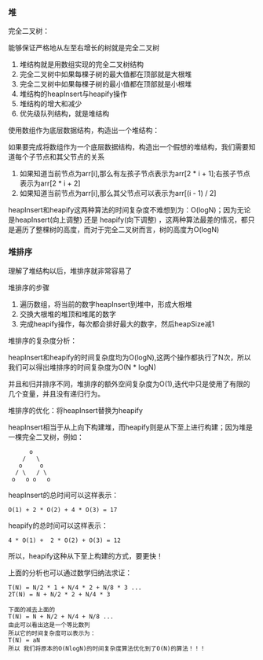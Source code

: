 ### 堆

完全二叉树：

能够保证严格地从左至右增长的树就是完全二叉树

1. 堆结构就是用数组实现的完全二叉树结构
2. 完全二叉树中如果每棵子树的最大值都在顶部就是大根堆
3. 完全二叉树中如果每棵子树的最小值都在顶部就是小根堆
4. 堆结构的heapInsert与heapify操作
5. 堆结构的增大和减少
6. 优先级队列结构，就是堆结构

使用数组作为底层数据结构，构造出一个堆结构：

如果要完成将数组作为一个底层数据结构，构造出一个假想的堆结构，我们需要知道每个子节点和其父节点的关系

1. 如果知道当前节点为arr[i],那么有左孩子节点表示为arr[2 * i + 1];右孩子节点表示为arr[2 * i + 2]
2. 如果知道当前节点为arr[i],那么其父节点可以表示为arr[(i - 1) / 2]

heapInsert和heapify这两种算法的时间复杂度不难想到为：O(logN)；因为无论是heapInsert(向上调整) 还是 heapify(向下调整) ，这两种算法最差的情况，都只是遍历了整棵树的高度，而对于完全二叉树而言，树的高度为O(logN)

### 堆排序
理解了堆结构以后，堆排序就非常容易了

堆排序的步骤

1. 遍历数组，将当前的数字heapInsert到堆中，形成大根堆
2. 交换大根堆的堆顶和堆尾的数字
3. 完成heapify操作，每次都会排好最大的数字，然后heapSize减1

堆排序的复杂度分析：

heapInsert和heapify的时间复杂度均为O(logN),这两个操作都执行了N次，所以我们可以得出堆排序的时间复杂度为O(N * logN)

并且和归并排序不同，堆排序的额外空间复杂度为O(1),迭代中只是使用了有限的几个变量，并且没有递归行为。

堆排序的优化：将heapInsert替换为heapify

heapInsert相当于从上向下构建堆，而heapify则是从下至上进行构建；因为堆是一棵完全二叉树，例如：
```text
      o
    /   \
   o     o
  / \   / \
 o   o o   o
```
heapInsert的总时间可以这样表示：
```text
O(1) + 2 * O(2) + 4 * O(3) = 17
```
heapify的总时间可以这样表示：
```text
4 * O(1) +  2 * O(2) + O(3) = 12
```
所以，heapify这种从下至上构建的方式，要更快！

上面的分析也可以通过数学归纳法求证：
```text
T(N) = N/2 * 1 + N/4 * 2 + N/8 * 3 ...
2T(N) = N + N/2 * 2 + N/4 * 3

下面的减去上面的
T(N) = N + N/2 + N/4 + N/8 ...
由此可以看出这是一个等比数列
所以它的时间复杂度可以表示为：
T(N) = aN 
所以 我们将原本的O(NlogN)的时间复杂度算法优化到了O(N)的算法！！！
```
